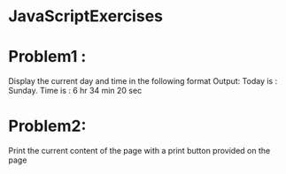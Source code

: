# JavaScriptExercises

Problem1 :
==========
Display the current day and time in the following format 
Output:
Today is : Sunday. 
Time is : 6 hr 34 min 20 sec

Problem2:
=========
Print the current content of the page with a print button provided on the page

